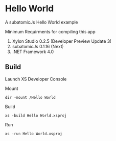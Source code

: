 # Hello World
A subatomicJs Hello World example

Minimum Requirments for compiling this app

1. Xylon Studio 0.2.5 (Developer Preview Update 3)
2. subatomicJs 0.1.16 (Next)
3. .NET Framework 4.0


## Build
Launch XS Developer Console

Mount 
```
dir -mount /Hello World
```


Build
```
xs -build Hello World.xsproj
```


Run
```
xs -run Hello World.xsproj
```
